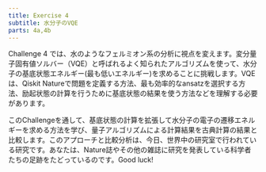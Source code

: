 ```yaml
---
title: Exercise 4
subtitle: 水分子のVQE
parts: 4a,4b
---
```


Challenge 4 では、水のようなフェルミオン系の分析に視点を変えます。変分量子固有値ソルバー（VQE）と呼ばれるよく知られたアルゴリズムを使って、水分子の基底状態エネルギー(最も低いエネルギー)を求めることに挑戦します。VQEは、Qiskit Natureで問題を定義する方法、最も効率的なansatzを選択する方法、励起状態の計算を行うために基底状態の結果を使う方法などを理解する必要があります。

このChallengeを通して、基底状態の計算を拡張して水分子の電子の遷移エネルギーを求める方法を学び、量子アルゴリズムによる計算結果を古典計算の結果と比較します。このアプローチと比較分析は、今日、世界中の研究室で行われている研究です。あなたは、Nature誌やその他の雑誌に研究を発表している科学者たちの足跡をたどっているのです。Good luck!